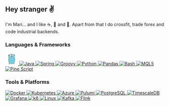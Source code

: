## Hey stranger :v:

I'm Mari... and I like :coffee:, :pretzel: and :bacon:. Apart from that I do crossfit, trade forex and code industrial backends.

### Languages & Frameworks

<a href="https://golang.org/" title="Go">
  <img src="icons/golang.png" alt="Go" height="40"/>
</a>
<a href="https://java.com/">
  <img src="https://upload.wikimedia.org/wikipedia/de/thumb/e/e1/Java-Logo.svg/243px-Java-Logo.svg.png?20061221200047" alt="Java" height="40"/>
</a>
<a href="https://spring.io/">
  <img src="https://javapointers.com/wp-content/themes/JavaPointers/img/spring-logo.png" alt="Spring" height="40"/>
</a>
<a href="https://groovy-lang.org/">
  <img src="https://upload.wikimedia.org/wikipedia/commons/thumb/3/36/Groovy-logo.svg/890px-Groovy-logo.svg.png" alt="Groovy" height="40"/>
</a>
<a href="https://python.org/">
  <img src="https://github.com/jalbertsr/logo-badge-images/blob/master/img/rsz_python.png" alt="Python" height="40"/>
</a>
<a href="https://pandas.pydata.org/">
  <img src="https://upload.wikimedia.org/wikipedia/commons/thumb/2/22/Pandas_mark.svg/449px-Pandas_mark.svg.png?20200210000431" alt="Pandas" height="40"/>
</a>
<a href="https://gnu.org/software/bash/">
  <img src="https://upload.wikimedia.org/wikipedia/commons/thumb/4/4b/Bash_Logo_Colored.svg/1200px-Bash_Logo_Colored.svg.png" alt="Bash" height="40"/>
</a>
<a href="https://mql5.com/en/docs/">
  <img src="https://c.mql5.com/i/community/logo_mql5-2.png" alt="MQL5" height="40"/>
</a>
<a href="https://tradingview.com/pine-script-docs/en/v5/Introduction.html">
  <img src="https://ex-codes.gallerycdn.vsassets.io/extensions/ex-codes/pine-script-syntax-highlighter/1.0.5/1645237303182/Microsoft.VisualStudio.Services.Icons.Default" alt="Pine Script" height="40"/>
</a>

### Tools & Platforms

<a href="https://docker.com/">
  <img src="https://upload.wikimedia.org/wikipedia/commons/e/ea/Docker_%28container_engine%29_logo_%28cropped%29.png?20230309095311" alt="Docker" height="40"/>
</a>
<a href="https://kubernetes.io/">
  <img src="https://cdn.icon-icons.com/icons2/2699/PNG/512/kubernetes_logo_icon_168359.png" alt="Kubernetes" height="40"/>
</a>
<a href="https://azure.microsoft.com/">
  <img src="https://swimburger.net/media/fbqnp2ie/azure.svg" alt="Azure" height="40"/>
</a>
<a href="https://pulumi.com/">
  <img src="https://seeklogo.com/images/P/pulumi-icon-logo-85F925ED2D-seeklogo.com.png" alt="Pulumi" height="40"/>
</a>
<a href="https://postgresql.org/">
  <img src="https://github.com/jalbertsr/logo-badge-images/blob/master/img/rsz_postgresql.png" alt="PostgreSQL" height="50"/>
</a>
<a href="https://timescale.com/">
  <img src="https://www.timescale.com/_next/image?url=https%3A%2F%2Fs3.amazonaws.com%2Fassets.timescale.com%2Ftimescale-web%2Fbrand-images%2Fbadge%2Fyellow%2Flogo-yellow.png&w=384&q=75" alt="TimescaleDB" height="40"/>
</a>
<a href="https://grafana.com/">
  <img src="https://upload.wikimedia.org/wikipedia/commons/thumb/3/3b/Grafana_icon.svg/702px-Grafana_icon.svg.png?20230113182558" alt="Grafana" height="40"/>
</a>
<a href="https://k6.io/">
  <img src="https://upload.wikimedia.org/wikipedia/commons/e/ef/K6-logo.svg" alt="k6" height="40"/>
</a>
<a href="https://linux.org/">
  <img src="https://www.pngall.com/wp-content/uploads/5/Linux-Logo-Transparent.png" alt="Linux" height="40"/>
</a>
<a href="https://kafka.apache.org/">
  <img src="https://upload.wikimedia.org/wikipedia/commons/0/05/Apache_kafka.svg" alt="Kafka" height="40"/>
</a>
<a href="https://flink.apache.org/">
  <img src="https://flink.apache.org/img/logo/png/50/color_50.png" alt="Flink" height="40"/>
</a>

<!--
<a href="https://www.snowflake.com/">
  <img src="https://companieslogo.com/img/orig/SNOW-35164165.png" alt="Snowflake" height="40"/>
</a>
-->
